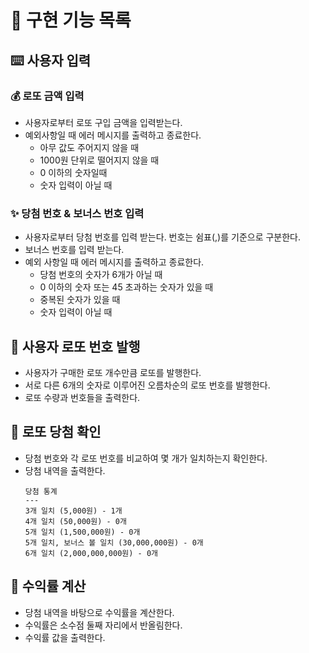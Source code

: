 # :memo: 구현 기능 목록

## :keyboard: 사용자 입력

### :moneybag: 로또 금액 입력

- 사용자로부터 로또 구입 금액을 입력받는다.
- 예외사항일 때 에러 메시지를 출력하고 종료한다.
  - 아무 값도 주어지지 않을 때
  - 1000원 단위로 떨어지지 않을 때
  - 0 이하의 숫자일때
  - 숫자 입력이 아닐 때

### :sparkles: 당첨 번호 & 보너스 번호 입력

- 사용자로부터 당첨 번호를 입력 받는다. 번호는 쉼표(,)를 기준으로 구분한다.
- 보너스 번호를 입력 받는다.
- 예외 사항일 때 에러 메시지를 출력하고 종료한다.
  - 당첨 번호의 숫자가 6개가 아닐 때
  - 0 이하의 숫자 또는 45 초과하는 숫자가 있을 때
  - 중복된 숫자가 있을 때
  - 숫자 입력이 아닐 때

## :1234: 사용자 로또 번호 발행

- 사용자가 구매한 로또 개수만큼 로또를 발행한다. 
- 서로 다른 6개의 숫자로 이루어진 오름차순의 로또 번호를 발행한다.
- 로또 수량과 번호들을 출력한다.

## :money_with_wings: 로또 당첨 확인

- 당첨 번호와 각 로또 번호를 비교하여 몇 개가 일치하는지 확인한다.
- 당첨 내역을 출력한다.
  ```
  당첨 통계
  ---
  3개 일치 (5,000원) - 1개
  4개 일치 (50,000원) - 0개
  5개 일치 (1,500,000원) - 0개
  5개 일치, 보너스 볼 일치 (30,000,000원) - 0개
  6개 일치 (2,000,000,000원) - 0개
  ```

## :abacus: 수익률 계산
- 당첨 내역을 바탕으로 수익률을 계산한다.
- 수익률은 소수점 둘째 자리에서 반올림한다.
- 수익률 값을 출력한다.
